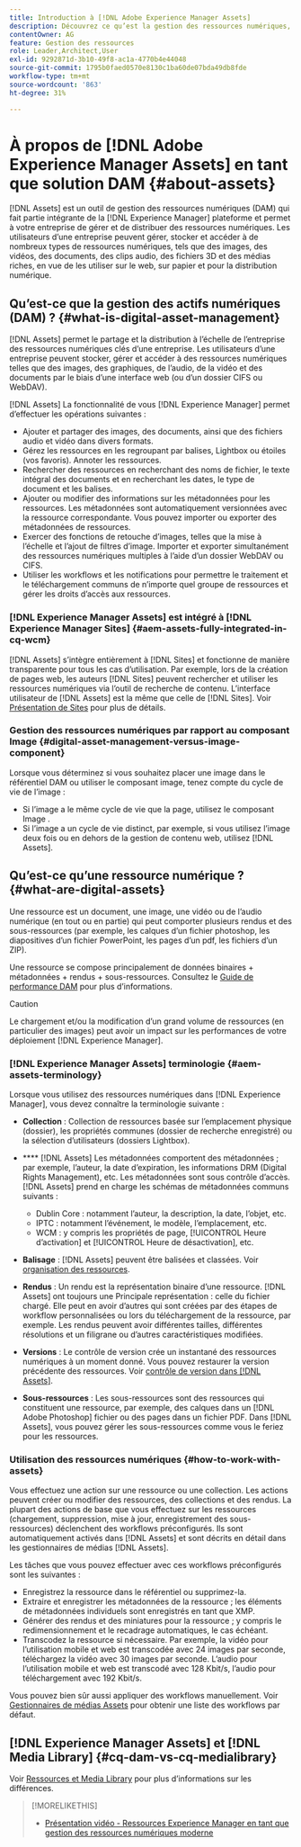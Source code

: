 ```yaml
---
title: Introduction à [!DNL Adobe Experience Manager Assets]
description: Découvrez ce qu’est la gestion des ressources numériques, ses cas d’utilisation et l’offre  [!DNL Adobe Experience Manager Asset] .
contentOwner: AG
feature: Gestion des ressources
role: Leader,Architect,User
exl-id: 9292871d-3b10-49f8-ac1a-4770b4e44048
source-git-commit: 1795b0faed0570e8130c1ba60de07bda49db8fde
workflow-type: tm+mt
source-wordcount: '863'
ht-degree: 31%

---
```


# À propos de [!DNL Adobe Experience Manager Assets] en tant que solution DAM {#about-assets}

[!DNL Assets] est un outil de gestion des ressources numériques (DAM) qui fait partie intégrante de la  [!DNL Experience Manager] plateforme et permet à votre entreprise de gérer et de distribuer des ressources numériques. Les utilisateurs d’une entreprise peuvent gérer, stocker et accéder à de nombreux types de ressources numériques, tels que des images, des vidéos, des documents, des clips audio, des fichiers 3D et des médias riches, en vue de les utiliser sur le web, sur papier et pour la distribution numérique.

## Qu’est-ce que la gestion des actifs numériques (DAM) ? {#what-is-digital-asset-management}

[!DNL Assets] permet le partage et la distribution à l’échelle de l’entreprise des ressources numériques clés d’une entreprise. Les utilisateurs d’une entreprise peuvent stocker, gérer et accéder à des ressources numériques telles que des images, des graphiques, de l’audio, de la vidéo et des documents par le biais d’une interface web (ou d’un dossier CIFS ou WebDAV).

[!DNL Assets] La fonctionnalité de vous  [!DNL Experience Manager] permet d’effectuer les opérations suivantes :

* Ajouter et partager des images, des documents, ainsi que des fichiers audio et vidéo dans divers formats.
* Gérez les ressources en les regroupant par balises, Lightbox ou étoiles (vos favoris). Annoter les ressources.
* Rechercher des ressources en recherchant des noms de fichier, le texte intégral des documents et en recherchant les dates, le type de document et les balises.
* Ajouter ou modifier des informations sur les métadonnées pour les ressources. Les métadonnées sont automatiquement versionnées avec la ressource correspondante. Vous pouvez importer ou exporter des métadonnées de ressources.
* Exercer des fonctions de retouche d’images, telles que la mise à l’échelle et l’ajout de filtres d’image. Importer et exporter simultanément des ressources numériques multiples à l’aide d’un dossier WebDAV ou CIFS.
* Utiliser les workflows et les notifications pour permettre le traitement et le téléchargement communs de n’importe quel groupe de ressources et gérer les droits d’accès aux ressources.

### [!DNL Experience Manager Assets] est intégré à  [!DNL Experience Manager Sites] {#aem-assets-fully-integrated-in-cq-wcm}

[!DNL Assets] s’intègre entièrement à  [!DNL Sites] et fonctionne de manière transparente pour tous les cas d’utilisation. Par exemple, lors de la création de pages web, les auteurs [!DNL Sites] peuvent rechercher et utiliser les ressources numériques via l’outil de recherche de contenu. L’interface utilisateur de [!DNL Assets] est la même que celle de [!DNL Sites]. Voir [Présentation de Sites](/help/sites-authoring/qg-page-authoring.md) pour plus de détails.

<!-- TBD: Update image for branding 

![screen_shot_2012-04-17at15946pm](assets/screen_shot_2012-04-17at15946pm.png) ![screen_shot_2012-04-17at20100pm](assets/screen_shot_2012-04-17at20100pm.png)

Assets managed within [!DNL Experience Manager] DAM can then be accessed via the content finder of WCM:

![screen_shot_2012-04-17at20214pm](assets/screen_shot_2012-04-17at20214pm.png) -->

### Gestion des ressources numériques par rapport au composant Image {#digital-asset-management-versus-image-component}

Lorsque vous déterminez si vous souhaitez placer une image dans le référentiel DAM ou utiliser le composant image, tenez compte du cycle de vie de l’image :

* Si l’image a le même cycle de vie que la page, utilisez le composant Image .
* Si l’image a un cycle de vie distinct, par exemple, si vous utilisez l’image deux fois ou en dehors de la gestion de contenu web, utilisez [!DNL Assets].

## Qu’est-ce qu’une ressource numérique ? {#what-are-digital-assets}

Une ressource est un document, une image, une vidéo ou de l’audio numérique (en tout ou en partie) qui peut comporter plusieurs rendus et des sous-ressources (par exemple, les calques d’un fichier photoshop, les diapositives d’un fichier PowerPoint, les pages d’un pdf, les fichiers d’un ZIP).

Une ressource se compose principalement de données binaires + métadonnées + rendus + sous-ressources. Consultez le [Guide de performance DAM](https://experienceleague.adobe.com/docs/experience-manager-64/deploying/configuring/assets-performance-sizing.html) pour plus d’informations.

>[!CAUTION]
>
>Le chargement et/ou la modification d’un grand volume de ressources (en particulier des images) peut avoir un impact sur les performances de votre déploiement [!DNL Experience Manager].

### [!DNL Experience Manager Assets] terminologie {#aem-assets-terminology}

Lorsque vous utilisez des ressources numériques dans [!DNL Experience Manager], vous devez connaître la terminologie suivante :

* **Collection** : Collection de ressources basée sur l’emplacement physique (dossier), les propriétés communes (dossier de recherche enregistré) ou la sélection d’utilisateurs (dossiers Lightbox).

* **** [!DNL Assets] Les métadonnées comportent des métadonnées ; par exemple, l’auteur, la date d’expiration, les informations DRM (Digital Rights Management), etc. Les métadonnées sont sous contrôle d’accès. [!DNL Assets] prend en charge les schémas de métadonnées communs suivants :

   * Dublin Core : notamment l’auteur, la description, la date, l’objet, etc.
   * IPTC : notamment l’événement, le modèle, l’emplacement, etc.
   * WCM : y compris les propriétés de page, [!UICONTROL Heure d’activation] et [!UICONTROL Heure de désactivation], etc.

* **Balisage** :  [!DNL Assets] peuvent être balisées et classées. Voir [organisation des ressources](/help/assets/organize-assets.md).

* **Rendus** : Un rendu est la représentation binaire d’une ressource. [!DNL Assets] ont toujours une Principale représentation : celle du fichier chargé. Elle peut en avoir d’autres qui sont créées par des étapes de workflow personnalisées ou lors du téléchargement de la ressource, par exemple. Les rendus peuvent avoir différentes tailles, différentes résolutions et un filigrane ou d’autres caractéristiques modifiées.

* **Versions** : Le contrôle de version crée un instantané des ressources numériques à un moment donné. Vous pouvez restaurer la version précédente des ressources. Voir [contrôle de version dans [!DNL Assets]](managing-assets-touch-ui.md#asset-versioning).

* **Sous-ressources** : Les sous-ressources sont des ressources qui constituent une ressource, par exemple, des calques dans un  [!DNL Adobe Photoshop] fichier ou des pages dans un fichier PDF. Dans [!DNL Assets], vous pouvez gérer les sous-ressources comme vous le feriez pour les ressources.

### Utilisation des ressources numériques {#how-to-work-with-assets}

Vous effectuez une action sur une ressource ou une collection. Les actions peuvent créer ou modifier des ressources, des collections et des rendus. La plupart des actions de base que vous effectuez sur les ressources (chargement, suppression, mise à jour, enregistrement des sous-ressources) déclenchent des workflows préconfigurés. Ils sont automatiquement activés dans [!DNL Assets] et sont décrits en détail dans les gestionnaires de médias [!DNL Assets].

Les tâches que vous pouvez effectuer avec ces workflows préconfigurés sont les suivantes :

* Enregistrez la ressource dans le référentiel ou supprimez-la.
* Extraire et enregistrer les métadonnées de la ressource ; les éléments de métadonnées individuels sont enregistrés en tant que XMP.
* Générer des rendus et des miniatures pour la ressource ; y compris le redimensionnement et le recadrage automatiques, le cas échéant.
* Transcodez la ressource si nécessaire. Par exemple, la vidéo pour l’utilisation mobile et web est transcodée avec 24 images par seconde, téléchargez la vidéo avec 30 images par seconde. L’audio pour l’utilisation mobile et web est transcodé avec 128 Kbit/s, l’audio pour téléchargement avec 192 Kbit/s.

Vous pouvez bien sûr aussi appliquer des workflows manuellement. Voir [Gestionnaires de médias Assets](media-handlers.md) pour obtenir une liste des workflows par défaut.

## [!DNL Experience Manager Assets] et [!DNL Media Library] {#cq-dam-vs-cq-medialibrary}

Voir [Ressources et Media Library](medialibrary.md) pour plus d’informations sur les différences.

>[!MORELIKETHIS]
>
>* [Présentation vidéo - Ressources Experience Manager en tant que gestion des ressources numériques moderne](https://www.youtube.com/watch?v=PBwQqZgC-yo)

